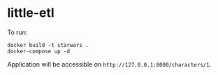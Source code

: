 # little-etl
To run:
```
docker build -t starwars .  
docker-compose up -d 
```

Application will be accessible on `http://127.0.0.1:8000/characters/1`.


